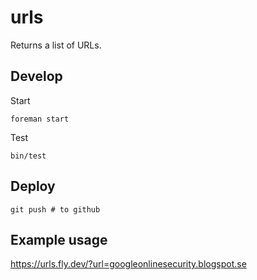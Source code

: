 # urls

Returns a list of URLs.

## Develop

Start

    foreman start

Test

    bin/test

## Deploy

    git push # to github

## Example usage

https://urls.fly.dev/?url=googleonlinesecurity.blogspot.se
